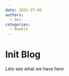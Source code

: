 ```yaml
---
date: 2025-07-06
authors:
  - Dev
categories:
  - Ramble
---
```


# Init Blog

Lets see what we have here
